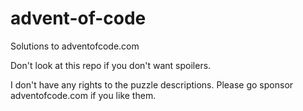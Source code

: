 # advent-of-code
Solutions to adventofcode.com

Don't look at this repo if you don't want spoilers.

I don't have any rights to the puzzle descriptions. Please go sponsor adventofcode.com if you like them.
